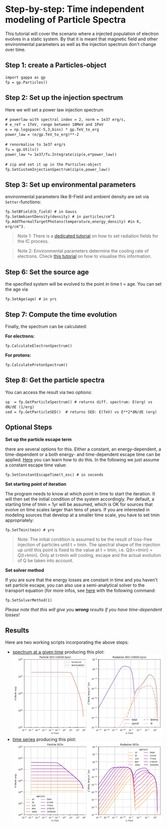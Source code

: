 Step-by-step: Time independent modeling of Particle Spectra
===========================================================


This tutorial will cover the scenario where a injected population of electron evolves in a static 
system. By that it is meant that magnetic field and other environmental parameters 
as well as the injection spectrum don't change over time. 

Step 1: create a Particles-object
----------------------------------

```
import gappa as gp
fp = gp.Particles()
```

Step 2: Set up the injection spectrum
-------------------------------------

Here we will set a power law injection spectrum
```
# powerlaw with spectral index = 2, norm = 1e37 erg/s, 
# e_ref = 1TeV, range between 10MeV and 1PeV
e = np.logspace(-5,3,bins) * gp.TeV_to_erg 
power_law = (e/gp.TeV_to_erg)**-2

# renormalise to 1e37 erg/s
fu = gp.Utils()
power_law *= 1e37/fu.Integrate(zip(e,e*power_law))

# zip and set it up in the Particles-object
fp.SetCustomInjectionSpectrum(zip(e,power_law))
```

Step 3: Set up environmental parameters
---------------------------------------

environmental parameters like B-Field and ambient density are set via `Setter`-functions: 
```
fp.SetBField(b_field) # in Gauss
fp.SetAmbientDensity(density) # in particles/cm^3
fp.AddThermalTargetPhotons(temperature,energy_density) #in K, erg/cm^3. 
```
>Note 1: 
>There is a [dedicated tutorial](inverse_compton.md) on how to set radiation fields for the IC process.
 
>Note 2:
>Environmental parameters determine the cooling rate of electrons. Check [this tutorial](energy_losses.md) on how to visualise this information.


Step 6: Set the source age
--------------------------

the specified system will be evolved to the point in time t = age. You can set
the age via

```
fp.SetAge(age) # in yrs
```




Step 7: Compute the time evolution
----------------------------------

Finally, the spectrum can be calculated:

__For electrons:__
```
fp.CalculateElectronSpectrum()
```

__For protons:__
```
fp.CalculateProtonSpectrum()
```

Step 8: Get the particle spectra
--------------------------------

You can access the result via two options:
```
sp  = fp.GetParticleSpectrum() # returns diff. spectrum: E(erg) vs dN/dE (1/erg)
sed = fp.GetParticleSED()  # returns SED: E(TeV) vs E**2*dN/dE (erg)
```

Optional Steps
--------------
__Set up the particle escape term__ 

there are several options for this. Either a constant, an energy-dependent, a 
time-dependent or a both energy- and time-dependent escape time can be applied.
[Here](particle_escape.md) you can learn how to do this. In the following we
just assume a constant escape time value:

```
fp.SetConstantEscapeTime(t_esc) # in seconds
```

__Set starting point of iteration__

The program needs to know at which point in time to start the iteration.
It will then set the initial condition of the system accordingly. 
Per default, a starting time of tmin = 1yr will be assumed, which is OK for
sources that evolve on time scales larger than tens of years. 
If you are interested in modeling sources that develop at a smaller time scale,
you have to set tmin appropriately:

```
fp.SetTmin(tmin) # yrs
```

>Note: 
>The initial condition is assumed to be the result of loss-free injection of particles until t = tmin. The spectral shape of the injection up until this point is fixed to the value at t = tmin, i.e. Q(t<=tmin) =  Q(t=tmin). Only at t>tmin will cooling, escape and the actual evolution of Q be taken
into account.

__Set solver method__

If you are sure that the energy losses are constant in time and you haven't set 
particle escape, you can also use a semi-analytical solver to the transport 
equation (for more infos, see [here](documentation.md) with the following command:

```
fp.SetSolverMethod(1)
```

_Please note that this will give you __wrong__ results if you have time-dependent
losses!_


Results
-------

Here are two working scripts incorporating the above steps:
- [spectrum at a given time](particles_static.py)
  producing this plot:
  ![particles_static](particles_static.png)
- [time series](particles_static_timeseries.py) 
  producing this plot:
  ![particles_static](particles_static_timeseries.png)






